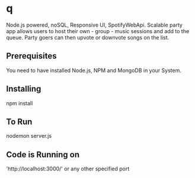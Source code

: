 # q

Node.js powered, noSQL, Responsive UI, SpotifyWebApi. Scalable party app allows users to host their own - group - music sessions and add to the queue. Party goers can then upvote or downvote songs on the list. 

## Prerequisites
You need to have installed Node.js, NPM and MongoDB in your System.

## Installing
npm install
## To Run
nodemon server.js
## Code is Running on
  'http://localhost:3000/'
or any other specified port
